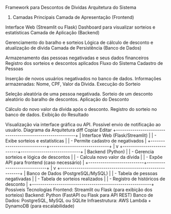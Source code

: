 Framework para Descontos de Dividas 
Arquitetura do Sistema
1. Camadas Principais
Camada de Apresentação (Frontend)

Interface Web (Streamlit ou Flask)
Dashboard para visualizar sorteios e estatísticas
Camada de Aplicação (Backend)

Gerenciamento do baralho e sorteios
Lógica de cálculo de desconto e atualização de dívida
Camada de Persistência (Banco de Dados)

Armazenamento das pessoas negativadas e seus dados financeiros
Registro dos sorteios e descontos aplicados
Fluxo do Sistema
Cadastro de Pessoas

Inserção de novos usuários negativados no banco de dados.
Informações armazenadas: Nome, CPF, Valor da Dívida.
Execução do Sorteio

Seleção aleatória de uma pessoa negativada.
Sorteio de um desconto aleatório do baralho de descontos.
Aplicação do Desconto

Cálculo do novo valor da dívida após o desconto.
Registro do sorteio no banco de dados.
Exibição do Resultado

Visualização via interface gráfica ou API.
Possível envio de notificação ao usuário.
Diagrama da Arquitetura
diff
Copiar
Editar
+----------------------------------------------------------+
|                     Interface Web (Flask/Streamlit)      |
|          - Exibe sorteios e estatísticas                |
|          - Permite cadastro de negativados              |
+---------------------------+-----------------------------+
                            |
                            v
+---------------------------+-----------------------------+
|                     Backend (Python)                    |
| - Gerencia sorteios e lógica de descontos               |
| - Calcula novo valor da dívida                          |
| - Expõe API para frontend (caso necessário)             |
+---------------------------+-----------------------------+
                            |
                            v
+----------------------------------------------------------+
|                     Banco de Dados (PostgreSQL/MySQL)    |
| - Tabela de pessoas negativadas                         |
| - Tabela de sorteios realizados                         |
| - Registro de históricos de desconto                    |
+----------------------------------------------------------+
Possíveis Tecnologias
Frontend: Streamlit ou Flask (para exibição dos sorteios)
Backend: Python (FastAPI ou Flask para API REST)
Banco de Dados: PostgreSQL, MySQL ou SQLite
Infraestrutura: AWS Lambda + DynamoDB (para escalabilidade)

